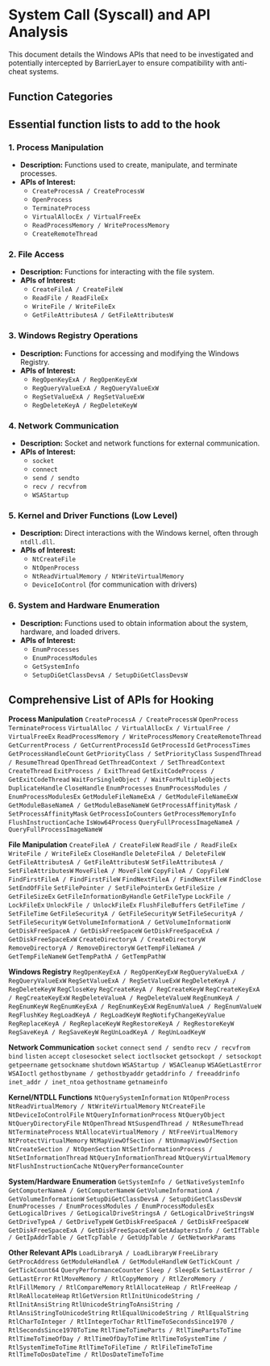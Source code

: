 # System Call (Syscall) and API Analysis

This document details the Windows APIs that need to be investigated and potentially intercepted by BarrierLayer to ensure compatibility with anti-cheat systems.

## Function Categories
## Essential function lists to add to the hook

### 1. Process Manipulation

- **Description:** Functions used to create, manipulate, and terminate processes.
- **APIs of Interest:**
  - `CreateProcessA / CreateProcessW`
  - `OpenProcess`
  - `TerminateProcess`
  - `VirtualAllocEx / VirtualFreeEx`
  - `ReadProcessMemory / WriteProcessMemory`
  - `CreateRemoteThread`

### 2. File Access

- **Description:** Functions for interacting with the file system.
- **APIs of Interest:**
  - `CreateFileA / CreateFileW`
  - `ReadFile / ReadFileEx`
  - `WriteFile / WriteFileEx`
  - `GetFileAttributesA / GetFileAttributesW`

### 3. Windows Registry Operations

- **Description:** Functions for accessing and modifying the Windows Registry.
- **APIs of Interest:**
  - `RegOpenKeyExA / RegOpenKeyExW`
  - `RegQueryValueExA / RegQueryValueExW`
  - `RegSetValueExA / RegSetValueExW`
  - `RegDeleteKeyA / RegDeleteKeyW`

### 4. Network Communication

- **Description:** Socket and network functions for external communication.
- **APIs of Interest:**
  - `socket`
  - `connect`
  - `send / sendto`
  - `recv / recvfrom`
  - `WSAStartup`

### 5. Kernel and Driver Functions (Low Level)

- **Description:** Direct interactions with the Windows kernel, often through `ntdll.dll`.
- **APIs of Interest:**
  - `NtCreateFile`
  - `NtOpenProcess`
  - `NtReadVirtualMemory / NtWriteVirtualMemory`
  - `DeviceIoControl` (for communication with drivers)

### 6. System and Hardware Enumeration

- **Description:** Functions used to obtain information about the system, hardware, and loaded drivers.
- **APIs of Interest:**
  - `EnumProcesses`
  - `EnumProcessModules`
  - `GetSystemInfo`
  - `SetupDiGetClassDevsA / SetupDiGetClassDevsW`

## Comprehensive List of APIs for Hooking

**Process Manipulation**
`CreateProcessA / CreateProcessW`
`OpenProcess`
`TerminateProcess`
`VirtualAlloc / VirtualAllocEx / VirtualFree / VirtualFreeEx`
`ReadProcessMemory / WriteProcessMemory`
`CreateRemoteThread`
`GetCurrentProcess / GetCurrentProcessId`
`GetProcessId`
`GetProcessTimes`
`GetProcessHandleCount`
`GetPriorityClass / SetPriorityClass`
`SuspendThread / ResumeThread`
`OpenThread`
`GetThreadContext / SetThreadContext`
`CreateThread`
`ExitProcess / ExitThread`
`GetExitCodeProcess / GetExitCodeThread`
`WaitForSingleObject / WaitForMultipleObjects`
`DuplicateHandle`
`CloseHandle`
`EnumProcesses`
`EnumProcessModules / EnumProcessModulesEx`
`GetModuleFileNameExA / GetModuleFileNameExW`
`GetModuleBaseNameA / GetModuleBaseNameW`
`GetProcessAffinityMask / SetProcessAffinityMask`
`GetProcessIoCounters`
`GetProcessMemoryInfo`
`FlushInstructionCache`
`IsWow64Process`
`QueryFullProcessImageNameA / QueryFullProcessImageNameW`

**File Manipulation**
`CreateFileA / CreateFileW`
`ReadFile / ReadFileEx`
`WriteFile / WriteFileEx`
`CloseHandle`
`DeleteFileA / DeleteFileW`
`GetFileAttributesA / GetFileAttributesW`
`SetFileAttributesA / SetFileAttributesW`
`MoveFileA / MoveFileW`
`CopyFileA / CopyFileW`
`FindFirstFileA / FindFirstFileW`
`FindNextFileA / FindNextFileW`
`FindClose`
`SetEndOfFile`
`SetFilePointer / SetFilePointerEx`
`GetFileSize / GetFileSizeEx`
`GetFileInformationByHandle`
`GetFileType`
`LockFile / LockFileEx`
`UnlockFile / UnlockFileEx`
`FlushFileBuffers`
`GetFileTime / SetFileTime`
`GetFileSecurityA / GetFileSecurityW`
`SetFileSecurityA / SetFileSecurityW`
`GetVolumeInformationA / GetVolumeInformationW`
`GetDiskFreeSpaceA / GetDiskFreeSpaceW`
`GetDiskFreeSpaceExA / GetDiskFreeSpaceExW`
`CreateDirectoryA / CreateDirectoryW`
`RemoveDirectoryA / RemoveDirectoryW`
`GetTempFileNameA / GetTempFileNameW`
`GetTempPathA / GetTempPathW`

**Windows Registry**
`RegOpenKeyExA / RegOpenKeyExW`
`RegQueryValueExA / RegQueryValueExW`
`RegSetValueExA / RegSetValueExW`
`RegDeleteKeyA / RegDeleteKeyW`
`RegCloseKey`
`RegCreateKeyA / RegCreateKeyW`
`RegCreateKeyExA / RegCreateKeyExW`
`RegDeleteValueA / RegDeleteValueW`
`RegEnumKeyA / RegEnumKeyW`
`RegEnumKeyExA / RegEnumKeyExW`
`RegEnumValueA / RegEnumValueW`
`RegFlushKey`
`RegLoadKeyA / RegLoadKeyW`
`RegNotifyChangeKeyValue`
`RegReplaceKeyA / RegReplaceKeyW`
`RegRestoreKeyA / RegRestoreKeyW`
`RegSaveKeyA / RegSaveKeyW`
`RegUnLoadKeyA / RegUnLoadKeyW`

**Network Communication**
`socket`
`connect`
`send / sendto`
`recv / recvfrom`
`bind`
`listen`
`accept`
`closesocket`
`select`
`ioctlsocket`
`getsockopt / setsockopt`
`getpeername`
`getsockname`
`shutdown`
`WSAStartup / WSACleanup`
`WSAGetLastError`
`WSAIoctl`
`gethostbyname / gethostbyaddr`
`getaddrinfo / freeaddrinfo`
`inet_addr / inet_ntoa`
`gethostname`
`getnameinfo`

**Kernel/NTDLL Functions**
`NtQuerySystemInformation`
`NtOpenProcess`
`NtReadVirtualMemory / NtWriteVirtualMemory`
`NtCreateFile`
`NtDeviceIoControlFile`
`NtQueryInformationProcess`
`NtQueryObject`
`NtQueryDirectoryFile`
`NtOpenThread`
`NtSuspendThread / NtResumeThread`
`NtTerminateProcess`
`NtAllocateVirtualMemory / NtFreeVirtualMemory`
`NtProtectVirtualMemory`
`NtMapViewOfSection / NtUnmapViewOfSection`
`NtCreateSection / NtOpenSection`
`NtSetInformationProcess / NtSetInformationThread`
`NtQueryInformationThread`
`NtQueryVirtualMemory`
`NtFlushInstructionCache`
`NtQueryPerformanceCounter`

**System/Hardware Enumeration**
`GetSystemInfo / GetNativeSystemInfo`
`GetComputerNameA / GetComputerNameW`
`GetVolumeInformationA / GetVolumeInformationW`
`SetupDiGetClassDevsA / SetupDiGetClassDevsW`
`EnumProcesses / EnumProcessModules / EnumProcessModulesEx`
`GetLogicalDrives / GetLogicalDriveStringsA / GetLogicalDriveStringsW`
`GetDriveTypeA / GetDriveTypeW`
`GetDiskFreeSpaceA / GetDiskFreeSpaceW`
`GetDiskFreeSpaceExA / GetDiskFreeSpaceExW`
`GetAdaptersInfo / GetIfTable / GetIpAddrTable / GetTcpTable / GetUdpTable / GetNetworkParams`

**Other Relevant APIs**
`LoadLibraryA / LoadLibraryW`
`FreeLibrary`
`GetProcAddress`
`GetModuleHandleA / GetModuleHandleW`
`GetTickCount / GetTickCount64`
`QueryPerformanceCounter`
`Sleep / SleepEx`
`SetLastError / GetLastError`
`RtlMoveMemory / RtlCopyMemory / RtlZeroMemory / RtlFillMemory / RtlCompareMemory`
`RtlAllocateHeap / RtlFreeHeap / RtlReAllocateHeap`
`RtlGetVersion`
`RtlInitUnicodeString / RtlInitAnsiString`
`RtlUnicodeStringToAnsiString / RtlAnsiStringToUnicodeString`
`RtlEqualUnicodeString / RtlEqualString`
`RtlCharToInteger / RtlIntegerToChar`
`RtlTimeToSecondsSince1970 / RtlSecondsSince1970ToTime`
`RtlTimeToTimeParts / RtlTimePartsToTime`
`RtlTimeToTimeOfDay / RtlTimeOfDayToTime`
`RtlTimeToSystemTime / RtlSystemTimeToTime`
`RtlTimeToFileTime / RtlFileTimeToTime`
`RtlTimeToDosDateTime / RtlDosDateTimeToTime`